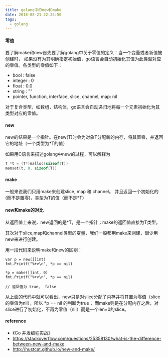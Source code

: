 ```yaml
---
title: golang中的new和make
date: 2018-08-21 22:34:50
tags:
  - golang
---
```


#### 零值

要了解make和new首先要了解golang中关于零值的定义：当一个变量或者新值被创建时， 如果没有为其明确指定初始值，go语言会自动初始化其值为此类型对应的零值。各类型的零值如下：

* bool : false
* integer : 0
* float : 0.0
* string : ""
* pointer, function, interface, slice, channel, map: nil

对于复合类型，如数组，结构体，go语言会自动递归地将每一个元素初始化为其类型对应的零值。

#### new

new的结果是一个指针。在new(T)时会为对象T分配新的内存，将其置零，并返回它的地址（一个类型为*T的值）

如果用C语言来描述golang中new的过程，可以解释为

```C
T *t = (T*)malloc(sizeof(T))
memset(t, 0, sizeof(T))
```

#### make

一般来说我们只用make来创建slice, map 和 channel。 并且返回一个初始化的(而不是置零)，类型为T的值（而不是*T）

#### new和make的对比

从返回值上来说，new返回的是*T，是一个指针；make的返回值直接为T类型。

其次对于slice,map和channel类型的变量，我们一般都用make来创建，很少用new来进行创建。

用一段代码来说明make和new的区别：

```golang
var p = new([]int)
fmt.Printf("%+v\n", *p == nil)

*p = make([]int, 0)
fmt.Printf("%+v\n", *p == nil)

// 返回值为 true,  false
```

从上面的代码中就可以看出，new只是对slice分配了内存并将其置为零值（slice的零值为nil），所以 *p == nil 的判断为true； 而make则是在分配内存之后，对slice进行了初始化，不再为零值（nil）而是一个len=0的slice。


#### reference
* 《Go 并发编程实战》
* https://stackoverflow.com/questions/25358130/what-is-the-difference-between-new-and-make
* http://hustcat.github.io/new-and-make/

